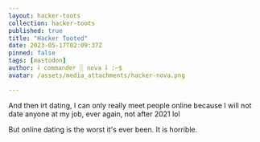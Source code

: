 ```yaml
---
layout: hacker-toots
collection: hacker-toots
published: true
title: "Hacker Tooted"
date: 2023-05-17T02:09:37Z
pinned: false
tags: [mastodon]
author: ⸸ commander ░ nova ⸸ :~$
avatar: /assets/media_attachments/hacker-nova.png

---
```


<p>And then irt dating, I can only really meet people online because I will not date anyone at my job, ever again, not after 2021 lol</p><p>But online dating is the worst it&#39;s ever been. It is horrible.</p>


